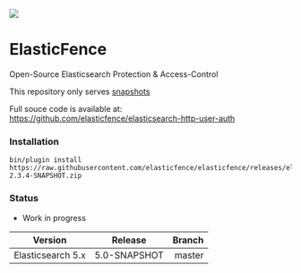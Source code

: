 

![](http://i.imgur.com/OFFgrm8.png?1)

# ElasticFence
Open-Source Elasticsearch Protection & Access-Control

This repository only serves [snapshots](https://github.com/elasticfence/elasticfence/tree/master/releases) 

Full souce code is available at: https://github.com/elasticfence/elasticsearch-http-user-auth

### Installation
```
bin/plugin install https://raw.githubusercontent.com/elasticfence/elasticfence/releases/elasticfence-2.3.4-SNAPSHOT.zip
```

### Status

* Work in progress

| Version        | Release           | Branch  |
| ------------- |:-------------:| -----:|
| Elasticsearch 5.x | 5.0-SNAPSHOT | master |



